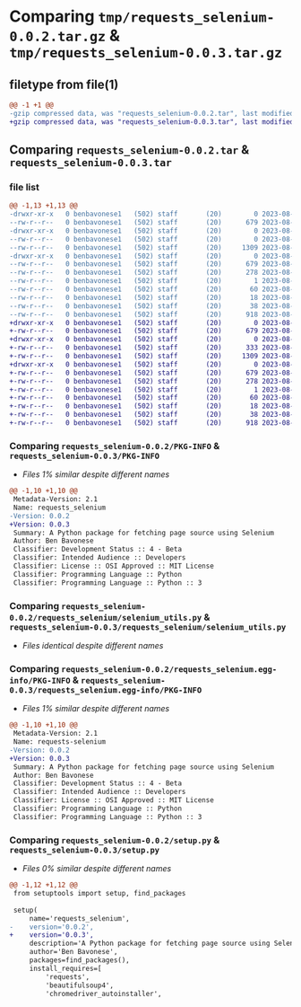 # Comparing `tmp/requests_selenium-0.0.2.tar.gz` & `tmp/requests_selenium-0.0.3.tar.gz`

## filetype from file(1)

```diff
@@ -1 +1 @@
-gzip compressed data, was "requests_selenium-0.0.2.tar", last modified: Thu Aug  3 16:24:28 2023, max compression
+gzip compressed data, was "requests_selenium-0.0.3.tar", last modified: Sun Aug  6 14:43:39 2023, max compression
```

## Comparing `requests_selenium-0.0.2.tar` & `requests_selenium-0.0.3.tar`

### file list

```diff
@@ -1,13 +1,13 @@
-drwxr-xr-x   0 benbavonese1   (502) staff       (20)        0 2023-08-03 16:24:28.298445 requests_selenium-0.0.2/
--rw-r--r--   0 benbavonese1   (502) staff       (20)      679 2023-08-03 16:24:28.298254 requests_selenium-0.0.2/PKG-INFO
-drwxr-xr-x   0 benbavonese1   (502) staff       (20)        0 2023-08-03 16:24:28.296807 requests_selenium-0.0.2/requests_selenium/
--rw-r--r--   0 benbavonese1   (502) staff       (20)        0 2023-08-03 12:15:07.000000 requests_selenium-0.0.2/requests_selenium/__init__.py
--rw-r--r--   0 benbavonese1   (502) staff       (20)     1309 2023-08-03 16:22:41.000000 requests_selenium-0.0.2/requests_selenium/selenium_utils.py
-drwxr-xr-x   0 benbavonese1   (502) staff       (20)        0 2023-08-03 16:24:28.298013 requests_selenium-0.0.2/requests_selenium.egg-info/
--rw-r--r--   0 benbavonese1   (502) staff       (20)      679 2023-08-03 16:24:28.000000 requests_selenium-0.0.2/requests_selenium.egg-info/PKG-INFO
--rw-r--r--   0 benbavonese1   (502) staff       (20)      278 2023-08-03 16:24:28.000000 requests_selenium-0.0.2/requests_selenium.egg-info/SOURCES.txt
--rw-r--r--   0 benbavonese1   (502) staff       (20)        1 2023-08-03 16:24:28.000000 requests_selenium-0.0.2/requests_selenium.egg-info/dependency_links.txt
--rw-r--r--   0 benbavonese1   (502) staff       (20)       60 2023-08-03 16:24:28.000000 requests_selenium-0.0.2/requests_selenium.egg-info/requires.txt
--rw-r--r--   0 benbavonese1   (502) staff       (20)       18 2023-08-03 16:24:28.000000 requests_selenium-0.0.2/requests_selenium.egg-info/top_level.txt
--rw-r--r--   0 benbavonese1   (502) staff       (20)       38 2023-08-03 16:24:28.298578 requests_selenium-0.0.2/setup.cfg
--rw-r--r--   0 benbavonese1   (502) staff       (20)      918 2023-08-03 16:24:15.000000 requests_selenium-0.0.2/setup.py
+drwxr-xr-x   0 benbavonese1   (502) staff       (20)        0 2023-08-06 14:43:39.948254 requests_selenium-0.0.3/
+-rw-r--r--   0 benbavonese1   (502) staff       (20)      679 2023-08-06 14:43:39.948068 requests_selenium-0.0.3/PKG-INFO
+drwxr-xr-x   0 benbavonese1   (502) staff       (20)        0 2023-08-06 14:43:39.946955 requests_selenium-0.0.3/requests_selenium/
+-rw-r--r--   0 benbavonese1   (502) staff       (20)      333 2023-08-06 14:43:30.000000 requests_selenium-0.0.3/requests_selenium/__init__.py
+-rw-r--r--   0 benbavonese1   (502) staff       (20)     1309 2023-08-03 16:22:41.000000 requests_selenium-0.0.3/requests_selenium/selenium_utils.py
+drwxr-xr-x   0 benbavonese1   (502) staff       (20)        0 2023-08-06 14:43:39.947841 requests_selenium-0.0.3/requests_selenium.egg-info/
+-rw-r--r--   0 benbavonese1   (502) staff       (20)      679 2023-08-06 14:43:39.000000 requests_selenium-0.0.3/requests_selenium.egg-info/PKG-INFO
+-rw-r--r--   0 benbavonese1   (502) staff       (20)      278 2023-08-06 14:43:39.000000 requests_selenium-0.0.3/requests_selenium.egg-info/SOURCES.txt
+-rw-r--r--   0 benbavonese1   (502) staff       (20)        1 2023-08-06 14:43:39.000000 requests_selenium-0.0.3/requests_selenium.egg-info/dependency_links.txt
+-rw-r--r--   0 benbavonese1   (502) staff       (20)       60 2023-08-06 14:43:39.000000 requests_selenium-0.0.3/requests_selenium.egg-info/requires.txt
+-rw-r--r--   0 benbavonese1   (502) staff       (20)       18 2023-08-06 14:43:39.000000 requests_selenium-0.0.3/requests_selenium.egg-info/top_level.txt
+-rw-r--r--   0 benbavonese1   (502) staff       (20)       38 2023-08-06 14:43:39.948304 requests_selenium-0.0.3/setup.cfg
+-rw-r--r--   0 benbavonese1   (502) staff       (20)      918 2023-08-06 14:42:27.000000 requests_selenium-0.0.3/setup.py
```

### Comparing `requests_selenium-0.0.2/PKG-INFO` & `requests_selenium-0.0.3/PKG-INFO`

 * *Files 1% similar despite different names*

```diff
@@ -1,10 +1,10 @@
 Metadata-Version: 2.1
 Name: requests_selenium
-Version: 0.0.2
+Version: 0.0.3
 Summary: A Python package for fetching page source using Selenium
 Author: Ben Bavonese
 Classifier: Development Status :: 4 - Beta
 Classifier: Intended Audience :: Developers
 Classifier: License :: OSI Approved :: MIT License
 Classifier: Programming Language :: Python
 Classifier: Programming Language :: Python :: 3
```

### Comparing `requests_selenium-0.0.2/requests_selenium/selenium_utils.py` & `requests_selenium-0.0.3/requests_selenium/selenium_utils.py`

 * *Files identical despite different names*

### Comparing `requests_selenium-0.0.2/requests_selenium.egg-info/PKG-INFO` & `requests_selenium-0.0.3/requests_selenium.egg-info/PKG-INFO`

 * *Files 1% similar despite different names*

```diff
@@ -1,10 +1,10 @@
 Metadata-Version: 2.1
 Name: requests-selenium
-Version: 0.0.2
+Version: 0.0.3
 Summary: A Python package for fetching page source using Selenium
 Author: Ben Bavonese
 Classifier: Development Status :: 4 - Beta
 Classifier: Intended Audience :: Developers
 Classifier: License :: OSI Approved :: MIT License
 Classifier: Programming Language :: Python
 Classifier: Programming Language :: Python :: 3
```

### Comparing `requests_selenium-0.0.2/setup.py` & `requests_selenium-0.0.3/setup.py`

 * *Files 0% similar despite different names*

```diff
@@ -1,12 +1,12 @@
 from setuptools import setup, find_packages
 
 setup(
     name='requests_selenium',
-    version='0.0.2',
+    version='0.0.3',
     description='A Python package for fetching page source using Selenium',
     author='Ben Bavonese',
     packages=find_packages(), 
     install_requires=[
         'requests',
         'beautifulsoup4',
         'chromedriver_autoinstaller',
```

